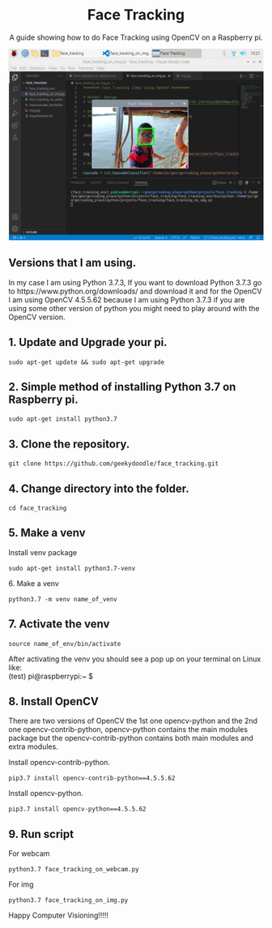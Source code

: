 <div align="center"><h1>Face Tracking</h1></div>

<div align="center"><p>A guide showing how to do Face Tracking using OpenCV on a Raspberry pi.</p></div>

<div align="center"><img src="imgs/thumbnail.png"></div>

<h2>Versions that I am using.</h2>

<p>In my case I am using Python 3.7.3, If you want to download Python 3.7.3 go to https://www.python.org/downloads/ and download it and for the OpenCV I am using OpenCV 4.5.5.62 because I am using Python 3.7.3 if you are using some other version of python you might need to play around with the OpenCV version.</p>

<h2>1. Update and Upgrade your pi.</h2>

```
sudo apt-get update && sudo apt-get upgrade
```

 <h2>2. Simple method of installing Python 3.7 on Raspberry pi.</h2>

```
sudo apt-get install python3.7
```

<h2>3. Clone the repository.</h2>

```
git clone https://github.com/geekydoodle/face_tracking.git
```

<h2>4. Change directory into the folder.</h2>

```
cd face_tracking
```

<h2>5. Make a venv</h2>

<p>Install venv package</p>
  
```
sudo apt-get install python3.7-venv
```

<p>6. Make a venv</p>

```
python3.7 -m venv name_of_venv
```

<h2>7. Activate the venv</h2>

```
source name_of_env/bin/activate
```

<p>After activating the venv you should see a pop up on your terminal on Linux like:<br>(test) pi@raspberrypi:~ $</p>

<h2>8. Install OpenCV</h2>

<p>There are two versions of OpenCV the 1st one opencv-python and the 2nd one opencv-contrib-python, opencv-python contains the main modules package but the opencv-contrib-python contains both main modules and extra modules.</p>

<p>Install opencv-contrib-python.</p>

```
pip3.7 install opencv-contrib-python==4.5.5.62
```

<p>Install opencv-python.</p>

```
pip3.7 install opencv-python==4.5.5.62
```

<h2>9. Run script</h2>

<p>For webcam</p>

```
python3.7 face_tracking_on_webcam.py
```

<p>For img</p>

```
python3.7 face_tracking_on_img.py
```

<p>Happy Computer Visioning!!!!!</p>
